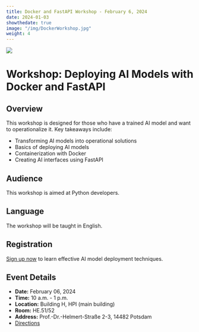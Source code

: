 ```yaml
---
title: Docker and FastAPI Workshop - February 6, 2024
date: 2024-01-03
showthedate: true
image: "/img/DockerWorkshop.jpg"
weight: 4
---
```


![](/img/DockerWorkshop.jpg)

# Workshop: Deploying AI Models with Docker and FastAPI

## Overview
This workshop is designed for those who have a trained AI model and want to operationalize it. Key takeaways include:
- Transforming AI models into operational solutions
- Basics of deploying AI models
- Containerization with Docker
- Creating AI interfaces using FastAPI

## Audience
This workshop is aimed at Python developers.

## Language
The workshop will be taught in English.

## Registration
[Sign up now](https://hpi.de/en/the-hpi/registration/2024/docker-workshop/) to learn effective AI model deployment techniques.

## Event Details
- **Date:** February 06, 2024
- **Time:** 10 a.m. - 1 p.m.
- **Location:** Building H, HPI (main building)
- **Room:** HE.51/52
- **Address:** Prof.-Dr.-Helmert-Straße 2-3, 14482 Potsdam
- [Directions](https://hpi.de/en/the-hpi/organization/directions.html)
